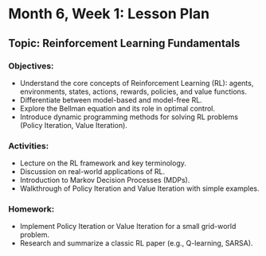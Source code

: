 # Month 6, Week 1: Lesson Plan

## Topic: Reinforcement Learning Fundamentals

### Objectives:
- Understand the core concepts of Reinforcement Learning (RL): agents, environments, states, actions, rewards, policies, and value functions.
- Differentiate between model-based and model-free RL.
- Explore the Bellman equation and its role in optimal control.
- Introduce dynamic programming methods for solving RL problems (Policy Iteration, Value Iteration).

### Activities:
- Lecture on the RL framework and key terminology.
- Discussion on real-world applications of RL.
- Introduction to Markov Decision Processes (MDPs).
- Walkthrough of Policy Iteration and Value Iteration with simple examples.

### Homework:
- Implement Policy Iteration or Value Iteration for a small grid-world problem.
- Research and summarize a classic RL paper (e.g., Q-learning, SARSA).